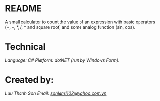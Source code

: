# README #
A small calculator to count the value of an expression with basic operators (+, -, *, /, ^ and square root) and some analog function (sin, cos).

# Technical #
*Language: C#*
*Platform: dotNET (run by Windows Form).*

# Created by: #
*Luu Thanh Son*
*Email: sonlam1102@yahoo.com.vn*

